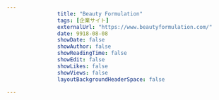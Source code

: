---
                title: "Beauty Formulation"
                tags: [企業サイト]
                externalUrl: "https://www.beautyformulation.com/"
                date: 9918-08-08
                showDate: false
                showAuthor: false
                showReadingTime: false
                showEdit: false
                showLikes: false
                showViews: false
                layoutBackgroundHeaderSpace: false
                ---

